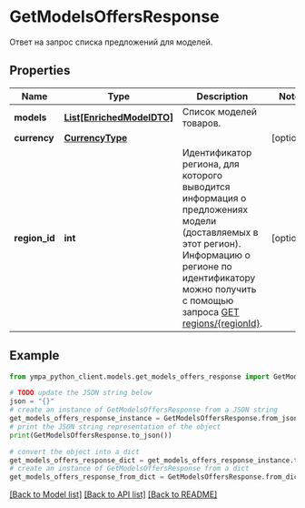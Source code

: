 # GetModelsOffersResponse

Ответ на запрос списка предложений для моделей.

## Properties

Name | Type | Description | Notes
------------ | ------------- | ------------- | -------------
**models** | [**List[EnrichedModelDTO]**](EnrichedModelDTO.md) | Список моделей товаров. | 
**currency** | [**CurrencyType**](CurrencyType.md) |  | [optional] 
**region_id** | **int** | Идентификатор региона, для которого выводится информация о предложениях модели (доставляемых в этот регион).  Информацию о регионе по идентификатору можно получить с помощью запроса [GET regions/{regionId}](../../reference/regions/searchRegionsById.md).  | [optional] 

## Example

```python
from ympa_python_client.models.get_models_offers_response import GetModelsOffersResponse

# TODO update the JSON string below
json = "{}"
# create an instance of GetModelsOffersResponse from a JSON string
get_models_offers_response_instance = GetModelsOffersResponse.from_json(json)
# print the JSON string representation of the object
print(GetModelsOffersResponse.to_json())

# convert the object into a dict
get_models_offers_response_dict = get_models_offers_response_instance.to_dict()
# create an instance of GetModelsOffersResponse from a dict
get_models_offers_response_from_dict = GetModelsOffersResponse.from_dict(get_models_offers_response_dict)
```
[[Back to Model list]](../README.md#documentation-for-models) [[Back to API list]](../README.md#documentation-for-api-endpoints) [[Back to README]](../README.md)


